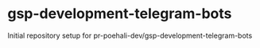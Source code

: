 # gsp-development-telegram-bots

Initial repository setup for pr-poehali-dev/gsp-development-telegram-bots
